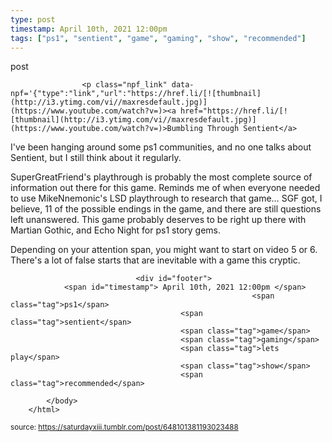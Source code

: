 ```yaml
---
type: post
timestamp: April 10th, 2021 12:00pm
tags: ["ps1", "sentient", "game", "gaming", "show", "recommended"]
---
```

post

                    <p class="npf_link" data-npf='{"type":"link","url":"https://href.li/[![thumbnail](http://i3.ytimg.com/vi/ /maxresdefault.jpg)](https://www.youtube.com/watch?v= )><a href="https://href.li/[![thumbnail](http://i3.ytimg.com/vi/ /maxresdefault.jpg)](https://www.youtube.com/watch?v= )>Bumbling Through Sentient</a>

I've been hanging around some ps1 communities, and no one talks about Sentient, but I still think about it regularly.  

SuperGreatFriend's playthrough is probably the most complete source of information out there for this game.  Reminds me of when everyone needed to use MikeNnemonic's LSD playthrough to research that game&hellip;  SGF got, I believe, 11 of the possible endings in the game, and there are still questions left unanswered.  This game probably deserves to be right up there with Martian Gothic, and Echo Night for ps1 story gems.  

Depending on your attention span, you might want to start on video 5 or 6.  There's a lot of false starts that are inevitable with a game this cryptic.

                
                
                
                
                
                
                                <div id="footer">
                <span id="timestamp"> April 10th, 2021 12:00pm </span>
                                                          <span class="tag">ps1</span>
                                          <span class="tag">sentient</span>
                                          <span class="tag">game</span>
                                          <span class="tag">gaming</span>
                                          <span class="tag">lets play</span>
                                          <span class="tag">show</span>
                                          <span class="tag">recommended</span>
                                                    
            </body>
        </html>

        
<small>source: https://saturdayxiii.tumblr.com/post/648101381193023488</small>